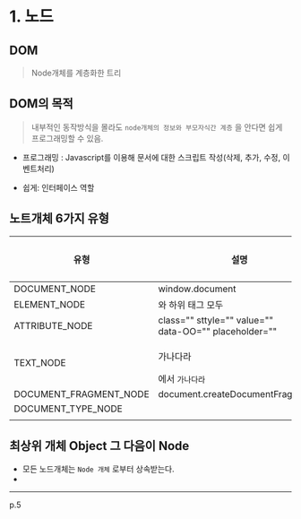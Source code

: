 # 1. 노드

## DOM

> Node개체를 계층화한 트리



## DOM의 목적 

> 내부적인 동작방식을 몰라도 `node개체의 정보와 부모자식간 계층` 을 안다면 쉽게 프로그래밍할 수 있음.

- 프로그래밍 : Javascript를 이용해 문서에 대한 스크립트 작성(삭제, 추가, 수정, 이벤트처리)

- 쉽게: 인터페이스 역할

  

## 노트개체 6가지 유형

| 유형                   | 설명                                                      | 상수값 | 비고 |
| ---------------------- | --------------------------------------------------------- | ------ | ---- |
| DOCUMENT_NODE          | window.document                                           | 9      |      |
| ELEMENT_NODE           | <html>  와 하위 태그 모두                                 | 1      |      |
| ATTRIBUTE_NODE         | class="" sttyle="" value=""<br/>data-OO="" placeholder="" | 2      |      |
| TEXT_NODE              | <p> 가나다라</p>  에서 `가나다라`                         |        |      |
| DOCUMENT_FRAGMENT_NODE | document.createDocumentFragment()                         |        |      |
| DOCUMENT_TYPE_NODE     | <!DOCTYPE html>                                           |        |      |
|                        |                                                           |        |      |



## 최상위 개체 Object 그 다음이 Node

- 모든 노드개체는 `Node 개체` 로부터 상속받는다.
- 











------------

p.5





